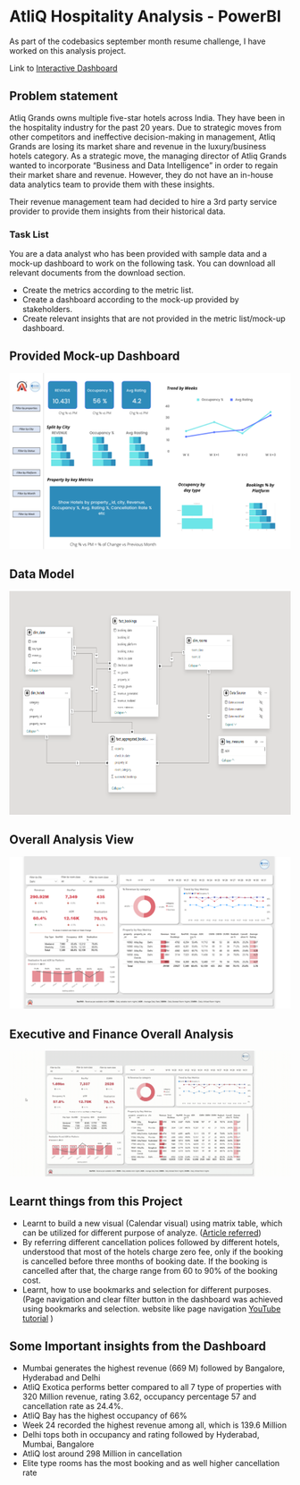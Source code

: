 # AtliQ Hospitality Analysis - PowerBI

As part of the codebasics september month resume challenge, I have worked on this analysis project.

Link to [Interactive Dashboard](https://app.powerbi.com/groups/64ae3243-dc2d-49d7-8011-70a877e1d53a/reports/abb9e892-5b51-4612-b1dc-9445e22b4756/ReportSectionce2063a216d8e001051e?experience=power-bi)


## Problem statement

Atliq Grands owns multiple five-star hotels across India. They have been in the hospitality industry for the past 20 years. Due to strategic moves from other competitors and ineffective decision-making in management, Atliq Grands are losing its market share and revenue in the luxury/business hotels category. As a strategic move, the managing director of Atliq Grands wanted to incorporate “Business and Data Intelligence” in order to regain their market share and revenue. However, they do not have an in-house data analytics team to provide them with these insights.

Their revenue management team had decided to hire a 3rd party service provider to provide them insights from their historical data.

### Task List

You are a data analyst who has been provided with sample data and a mock-up dashboard to work on the following task. You can download all relevant documents from the download section.

- Create the metrics according to the metric list. 
- Create a dashboard according to the mock-up provided by stakeholders. 
- Create relevant insights that are not provided in the metric list/mock-up dashboard.

## Provided Mock-up Dashboard
<p align="center">
    <img src="https://github.com/Rohan-kewat/Atliq_Sales_Insight_PowerBI/blob/main/Mock%20up%20dashboard.png" width="600">
</p>


## Data Model

<p align="center">
    <img src='https://github.com/Rohan-kewat/Atliq_Sales_Insight_PowerBI/blob/main/Data%20Model.png' height="400">
</p>


## Overall Analysis View

<p align="center">
    <img src='https://github.com/Rohan-kewat/Atliq_Sales_Insight_PowerBI/blob/main/Executive%20%26%20Finance%20View.png' width="600">
</p>

## Executive and Finance Overall Analysis
<p align="center">
    <img src='https://github.com/Rohan-kewat/Atliq_Sales_Insight_PowerBI/blob/main/Interactive%20Dashboard.gif' width="600">
</p>


## Learnt things from this Project 
- Learnt to build a new visual (Calendar visual) using matrix table, which can be utilized for different purpose of analyze. ([Article referred](https://www.linkedin.com/pulse/calendar-matrix-syed-ahmed-ali/?trackingId=VgyLpo%2BYxVRs8tD03PXcPQ%3D%3D))
- By referring different cancellation polices followed by different hotels, understood that most of the hotels charge zero fee, only if the booking is cancelled before three months of booking date. If the booking is cancelled after that, the charge range from 60 to 90% of the booking cost.
- Learnt, how to use bookmarks and selection for different purposes. (Page navigation and clear filter button in the dashboard was achieved using bookmarks and selection. website like page navigation [YouTube tutorial](https://www.youtube.com/watch?v=xCSYLrcLW00)   )

## Some Important insights from the Dashboard

- Mumbai generates the highest revenue (669 M) followed by Bangalore, Hyderabad and Delhi
- AtliQ Exotica performs better compared to all 7 type of properties with 320 Million revenue, rating 3.62, occupancy percentage 57 and cancellation rate as 24.4%.
- AtliQ Bay has the highest occupancy of 66%
- Week 24 recorded the highest revenue among all, which is 139.6 Million
- Delhi tops both in occupancy and rating followed by Hyderabad, Mumbai, Bangalore
- AtliQ lost around 298 Million in cancellation 
- Elite type rooms has the most booking and as well higher cancellation rate
